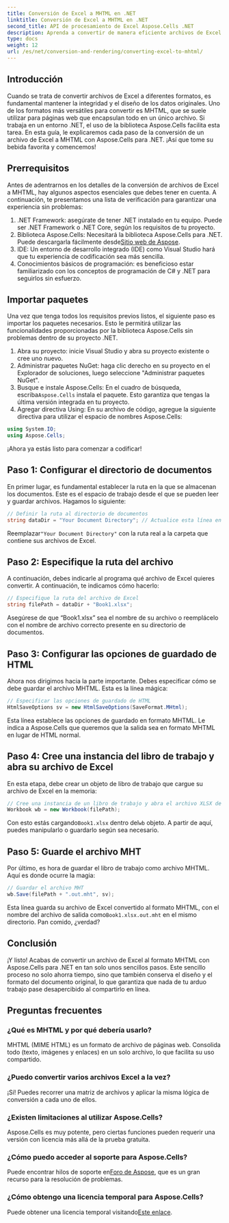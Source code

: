 ```yaml
---
title: Conversión de Excel a MHTML en .NET
linktitle: Conversión de Excel a MHTML en .NET
second_title: API de procesamiento de Excel Aspose.Cells .NET
description: Aprenda a convertir de manera eficiente archivos de Excel al formato MHTML en .NET con Aspose.Cells, mejorando sus capacidades de generación de informes y uso compartido de datos.
type: docs
weight: 12
url: /es/net/conversion-and-rendering/converting-excel-to-mhtml/
---
```

## Introducción

Cuando se trata de convertir archivos de Excel a diferentes formatos, es fundamental mantener la integridad y el diseño de los datos originales. Uno de los formatos más versátiles para convertir es MHTML, que se suele utilizar para páginas web que encapsulan todo en un único archivo. Si trabaja en un entorno .NET, el uso de la biblioteca Aspose.Cells facilita esta tarea. En esta guía, le explicaremos cada paso de la conversión de un archivo de Excel a MHTML con Aspose.Cells para .NET. ¡Así que tome su bebida favorita y comencemos!

## Prerrequisitos

Antes de adentrarnos en los detalles de la conversión de archivos de Excel a MHTML, hay algunos aspectos esenciales que debes tener en cuenta. A continuación, te presentamos una lista de verificación para garantizar una experiencia sin problemas:

1. .NET Framework: asegúrate de tener .NET instalado en tu equipo. Puede ser .NET Framework o .NET Core, según los requisitos de tu proyecto.
2.  Biblioteca Aspose.Cells: Necesitará la biblioteca Aspose.Cells para .NET. Puede descargarla fácilmente desde[Sitio web de Aspose](https://releases.aspose.com/cells/net/).
3. IDE: Un entorno de desarrollo integrado (IDE) como Visual Studio hará que tu experiencia de codificación sea más sencilla.
4. Conocimientos básicos de programación: es beneficioso estar familiarizado con los conceptos de programación de C# y .NET para seguirlos sin esfuerzo.

## Importar paquetes

Una vez que tenga todos los requisitos previos listos, el siguiente paso es importar los paquetes necesarios. Esto le permitirá utilizar las funcionalidades proporcionadas por la biblioteca Aspose.Cells sin problemas dentro de su proyecto .NET.

1. Abra su proyecto: inicie Visual Studio y abra su proyecto existente o cree uno nuevo.
2. Administrar paquetes NuGet: haga clic derecho en su proyecto en el Explorador de soluciones, luego seleccione "Administrar paquetes NuGet".
3.  Busque e instale Aspose.Cells: En el cuadro de búsqueda, escriba`Aspose.Cells` instala el paquete. Esto garantiza que tengas la última versión integrada en tu proyecto.
4. Agregar directiva Using: En su archivo de código, agregue la siguiente directiva para utilizar el espacio de nombres Aspose.Cells:

```csharp
using System.IO;
using Aspose.Cells;
```

¡Ahora ya estás listo para comenzar a codificar!

## Paso 1: Configurar el directorio de documentos

En primer lugar, es fundamental establecer la ruta en la que se almacenan los documentos. Este es el espacio de trabajo desde el que se pueden leer y guardar archivos. Hagamos lo siguiente:

```csharp
// Definir la ruta al directorio de documentos
string dataDir = "Your Document Directory"; // Actualice esta línea en consecuencia
```

 Reemplazar`"Your Document Directory"` con la ruta real a la carpeta que contiene sus archivos de Excel.

## Paso 2: Especifique la ruta del archivo

A continuación, debes indicarle al programa qué archivo de Excel quieres convertir. A continuación, te indicamos cómo hacerlo:

```csharp
// Especifique la ruta del archivo de Excel
string filePath = dataDir + "Book1.xlsx";
```

Asegúrese de que “Book1.xlsx” sea el nombre de su archivo o reemplácelo con el nombre de archivo correcto presente en su directorio de documentos.

## Paso 3: Configurar las opciones de guardado de HTML

Ahora nos dirigimos hacia la parte importante. Debes especificar cómo se debe guardar el archivo MHTML. Esta es la línea mágica:

```csharp
// Especificar las opciones de guardado de HTML
HtmlSaveOptions sv = new HtmlSaveOptions(SaveFormat.MHtml);
```

Esta línea establece las opciones de guardado en formato MHTML. Le indica a Aspose.Cells que queremos que la salida sea en formato MHTML en lugar de HTML normal.

## Paso 4: Cree una instancia del libro de trabajo y abra su archivo de Excel

En esta etapa, debe crear un objeto de libro de trabajo que cargue su archivo de Excel en la memoria:

```csharp
// Cree una instancia de un libro de trabajo y abra el archivo XLSX de plantilla
Workbook wb = new Workbook(filePath);
```

 Con esto estás cargando`Book1.xlsx` dentro del`wb` objeto. A partir de aquí, puedes manipularlo o guardarlo según sea necesario.

## Paso 5: Guarde el archivo MHT

Por último, es hora de guardar el libro de trabajo como archivo MHTML. Aquí es donde ocurre la magia:

```csharp
// Guardar el archivo MHT
wb.Save(filePath + ".out.mht", sv);
```

 Esta línea guarda su archivo de Excel convertido al formato MHTML, con el nombre del archivo de salida como`Book1.xlsx.out.mht` en el mismo directorio. Pan comido, ¿verdad?

## Conclusión

¡Y listo! Acabas de convertir un archivo de Excel al formato MHTML con Aspose.Cells para .NET en tan solo unos sencillos pasos. Este sencillo proceso no solo ahorra tiempo, sino que también conserva el diseño y el formato del documento original, lo que garantiza que nada de tu arduo trabajo pase desapercibido al compartirlo en línea.

## Preguntas frecuentes

### ¿Qué es MHTML y por qué debería usarlo?
MHTML (MIME HTML) es un formato de archivo de páginas web. Consolida todo (texto, imágenes y enlaces) en un solo archivo, lo que facilita su uso compartido.

### ¿Puedo convertir varios archivos Excel a la vez?
¡Sí! Puedes recorrer una matriz de archivos y aplicar la misma lógica de conversión a cada uno de ellos.

### ¿Existen limitaciones al utilizar Aspose.Cells?
Aspose.Cells es muy potente, pero ciertas funciones pueden requerir una versión con licencia más allá de la prueba gratuita.

### ¿Cómo puedo acceder al soporte para Aspose.Cells?
 Puede encontrar hilos de soporte en[Foro de Aspose](https://forum.aspose.com/c/cells/9), que es un gran recurso para la resolución de problemas.

### ¿Cómo obtengo una licencia temporal para Aspose.Cells?
 Puede obtener una licencia temporal visitando[Este enlace](https://purchase.aspose.com/temporary-license/).